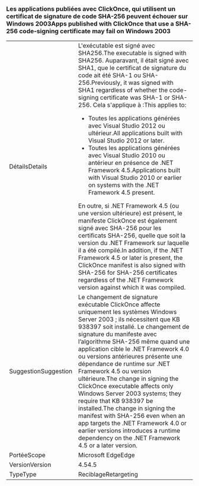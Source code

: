 ### <a name="apps-published-with-clickonce-that-use-a-sha-256-code-signing-certificate-may-fail-on-windows-2003"></a><span data-ttu-id="3acfb-101">Les applications publiées avec ClickOnce, qui utilisent un certificat de signature de code SHA-256 peuvent échouer sur Windows 2003</span><span class="sxs-lookup"><span data-stu-id="3acfb-101">Apps published with ClickOnce that use a SHA-256 code-signing certificate may fail on Windows 2003</span></span>

|   |   |
|---|---|
|<span data-ttu-id="3acfb-102">Détails</span><span class="sxs-lookup"><span data-stu-id="3acfb-102">Details</span></span>|<span data-ttu-id="3acfb-103">L'exécutable est signé avec SHA256.</span><span class="sxs-lookup"><span data-stu-id="3acfb-103">The executable is signed with SHA256.</span></span> <span data-ttu-id="3acfb-104">Auparavant, il était signé avec SHA1, que le certificat de signature du code ait été SHA-1 ou SHA-256.</span><span class="sxs-lookup"><span data-stu-id="3acfb-104">Previously, it was signed with SHA1 regardless of whether the code-signing certificate was SHA-1 or SHA-256.</span></span> <span data-ttu-id="3acfb-105">Cela s'applique à :</span><span class="sxs-lookup"><span data-stu-id="3acfb-105">This applies to:</span></span><ul><li><span data-ttu-id="3acfb-106">Toutes les applications générées avec Visual Studio 2012 ou ultérieur.</span><span class="sxs-lookup"><span data-stu-id="3acfb-106">All applications built with Visual Studio 2012 or later.</span></span></li><li><span data-ttu-id="3acfb-107">Toutes les applications générées avec Visual Studio 2010 ou antérieur en présence de .NET Framework 4.5.</span><span class="sxs-lookup"><span data-stu-id="3acfb-107">Applications built with Visual Studio 2010 or earlier on systems with the .NET Framework 4.5 present.</span></span></li></ul><span data-ttu-id="3acfb-108">En outre, si .NET Framework 4.5 (ou une version ultérieure) est présent, le manifeste ClickOnce est également signé avec SHA-256 pour les certificats SHA-256, quelle que soit la version du .NET Framework sur laquelle il a été compilé.</span><span class="sxs-lookup"><span data-stu-id="3acfb-108">In addition, if the .NET Framework 4.5 or later is present, the ClickOnce manifest is also signed with SHA-256 for SHA-256 certificates regardless of the .NET Framework version against which it was compiled.</span></span>|
|<span data-ttu-id="3acfb-109">Suggestion</span><span class="sxs-lookup"><span data-stu-id="3acfb-109">Suggestion</span></span>|<span data-ttu-id="3acfb-110">Le changement de signature exécutable ClickOnce affecte uniquement les systèmes Windows Server 2003 ; ils nécessitent que KB 938397 soit installé. Le changement de signature du manifeste avec l’algorithme SHA-256 même quand une application cible le .NET Framework 4.0 ou versions antérieures présente une dépendance de runtime sur .NET Framework 4.5 ou version ultérieure.</span><span class="sxs-lookup"><span data-stu-id="3acfb-110">The change in signing the ClickOnce executable affects only Windows Server 2003 systems; they require that KB 938397 be installed.The change in signing the manifest with SHA-256 even when an app targets the .NET Framework 4.0 or earlier versions introduces a runtime dependency on the .NET Framework 4.5 or a later version.</span></span>|
|<span data-ttu-id="3acfb-111">Portée</span><span class="sxs-lookup"><span data-stu-id="3acfb-111">Scope</span></span>|<span data-ttu-id="3acfb-112">Microsoft Edge</span><span class="sxs-lookup"><span data-stu-id="3acfb-112">Edge</span></span>|
|<span data-ttu-id="3acfb-113">Version</span><span class="sxs-lookup"><span data-stu-id="3acfb-113">Version</span></span>|<span data-ttu-id="3acfb-114">4.5</span><span class="sxs-lookup"><span data-stu-id="3acfb-114">4.5</span></span>|
|<span data-ttu-id="3acfb-115">Type</span><span class="sxs-lookup"><span data-stu-id="3acfb-115">Type</span></span>|<span data-ttu-id="3acfb-116">Reciblage</span><span class="sxs-lookup"><span data-stu-id="3acfb-116">Retargeting</span></span>|


